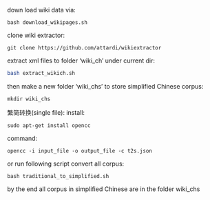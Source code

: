 down load wiki data via:
```shell
bash download_wikipages.sh
```

clone wiki extractor:
```shell
git clone https://github.com/attardi/wikiextractor 
```

extract xml files to folder ‘wiki_ch’ under current dir:

```bash extract_wikich.sh
bash extract_wikich.sh
```

then make a new folder ‘wiki_chs’ to store simplified Chinese corpus:

```shell
mkdir wiki_chs
```

繁简转换(single file):
install:

```shel
sudo apt-get install opencc
```

command: 

```shell
opencc -i input_file -o output_file -c t2s.json
```

or run following script convert all corpus:

```shell
bash traditional_to_simplified.sh
```

by the end all corpus in simplified Chinese are in the folder wiki_chs

